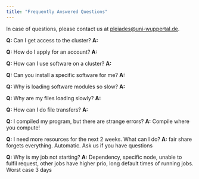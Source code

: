```yaml
---
title: "Frequently Answered Questions"
---
```


In case of questions, please contact us at pleiades@uni-wuppertal.de.

**Q:** Can I get access to the cluster?
**A:**


**Q:** How do I apply for an account?
**A:**


**Q:** How can I use software on a cluster?
**A:**


**Q:** Can you install a specific software for me?
**A:**


**Q:** Why is loading software modules so slow?
**A:**


**Q:** Why are my files loading slowly?
**A:**


**Q:** How can I do file transfers?
**A:**


**Q:** I compiled my program, but there are strange errors?
**A:** Compile where you compute!


**Q:** I need more resources for the next 2 weeks. What can I do?
**A:** fair share forgets everything. Automatic. Ask us if you have questions


**Q:** Why is my job not starting?
**A:** Dependency, specific node, unable to fulfil request, other jobs have higher prio, long default times of running jobs. Worst case 3 days
